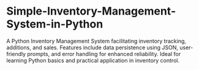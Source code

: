 # Simple-Inventory-Management-System-in-Python
A Python Inventory Management System facilitating inventory tracking, additions, and sales. Features include data persistence using JSON, user-friendly prompts, and error handling for enhanced reliability. Ideal for learning Python basics and practical application in inventory control.
